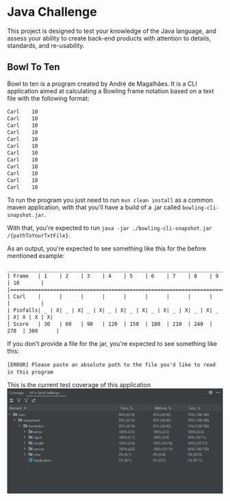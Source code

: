 # Java Challenge

This project is designed to test your knowledge of the Java language, and assess your ability to create back-end products with attention to details, standards, and re-usability.

## Bowl To Ten

Bowl to ten is a program created by André de Magalhães. It is a CLI application aimed at calculating a Bowling frame notation based on a text file with the following format: 

```
Carl	10
Carl	10
Carl	10
Carl	10
Carl	10
Carl	10
Carl	10
Carl	10
Carl	10
Carl	10
Carl	10
Carl	10
```

To run the program you just need to run `mvn clean install` as a common maven application, with that you'll have a build of a .jar called `bowling-cli-snapshot.jar`.

With that, you're expected to run `java -jar ./bowling-cli-snapshot.jar /{pathToYourTxtFile}`.

As an output, you're expected to see something like this for the before mentioned example:

```
____________________________________________________________________________________
| Frame   | 1    | 2    | 3    | 4    | 5    | 6    | 7    | 8    | 9    | 10       |
|===================================================================================|
| Carl    |      |      |      |      |      |      |      |      |      |          |
| Pinfalls| _ | X| _ | X| _ | X| _ | X| _ | X| _ | X| _ | X| _ | X| _ | X| X | X | X|
| Score   | 30   | 60   | 90   | 120  | 150  | 180  | 210  | 240  | 270  | 300      |
```

If you don't provide a file for the jar, you're expected to see something like this:

`[ERROR] Please paste an absolute path to the file you'd like to read in this program`

This is the current test coverage of this application
![coverage.png](coverage.png)